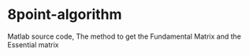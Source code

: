 # 8point-algorithm
Matlab source code, The method to get the Fundamental Matrix and the Essential matrix
